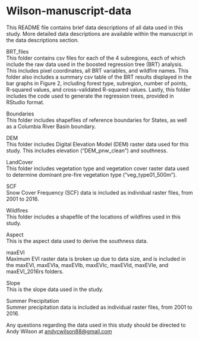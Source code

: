 # Wilson-manuscript-data
This README file contains brief data descriptions of all data used in this study. More detailed data descriptions are available within the manuscript in the data descriptions section.   

BRT_files  
This folder contains csv files for each of the 4 subregions, each of which include the raw data used in the boosted regression tree (BRT) analysis. This includes pixel coordinates, all BRT variables, and wildfire names. This folder also includes a summary csv table of the BRT results displayed in the bar graphs in Figure 2, including forest type, subregion, number of points, R-squared values, and cross-validated R-squared values. Lastly, this folder includes the code used to generate the regression trees, provided in RStudio format.

Boundaries  
This folder includes shapefiles of reference boundaries for States, as well as a Columbia River Basin boundary.

DEM   
This folder includes Digital Elevation Model (DEM) raster data used for this study. This includes elevation (“DEM_pnw_clean”) and southness.

LandCover   
This folder includes vegetation type and vegetation cover raster data used to determine dominant pre-fire vegetation type (“veg_type01_500m”).

SCF   
Snow Cover Frequency (SCF) data is included as individual raster files, from 2001 to 2016. 

Wildfires   
This folder includes a shapefile of the locations of wildfires used in this study.

Aspect   
This is the aspect data used to derive the southness data.

maxEVI   
Maximum EVI raster data is broken up due to data size, and is included in the maxEVI, maxEVIa, maxEVIb, maxEVIc, maxEVId, maxEVIe, and maxEVI_2016rs folders.

Slope   
This is the slope data used in the study.

Summer Precipitation  
Summer precipitation data is included as individual raster files, from 2001 to 2016. 

Any questions regarding the data used in this study should be directed to Andy Wilson at andycwilson88@gmail.com
